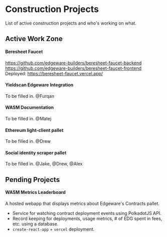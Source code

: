 # Construction Projects
List of active construction projects and who's working on what.

## Active Work Zone
#### Beresheet Faucet
https://github.com/edgeware-builders/beresheet-faucet-backend
https://github.com/edgeware-builders/beresheet-faucet-frontend
Deployed: https://beresheet-faucet.vercel.app/

#### Yieldscan Edgeware Integration
To be filled in.
@Furqan

#### WASM Documentation
To be filled in.
@Matej

#### Ethereum light-client pallet
To be filled in.
@Drew

#### Social identity scraper pallet
To be filled in.
@Jake, @Drew, @Alex

## Pending Projects
#### WASM Metrics Leaderboard
A hosted webapp that displays metrics about Edgeware's Contracts pallet.
- Service for watching contract deployment events using PolkadotJS API.
- Record keeping for deployments, usage metrics, # of EDG spent in fees, etc. using a database.
- `create-react-app` + `vercel` deployment.

